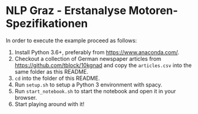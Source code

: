 # NLP Graz - Erstanalyse Motoren-Spezifikationen

In order to execute the example proceed as follows:

1. Install Python 3.6+, preferably from https://www.anaconda.com/.
1. Checkout a collection of German newspaper articles from
   https://github.com/tblock/10kgnad and copy the `articles.csv` into the
   same folder as this README.
1. `cd` into the folder of this README.
1. Run `setup.sh` to setup a Python 3 environment with spacy.
1. Run `start_notebook.sh` to start the notebook and open it in your browser.
1. Start playing around with it!
